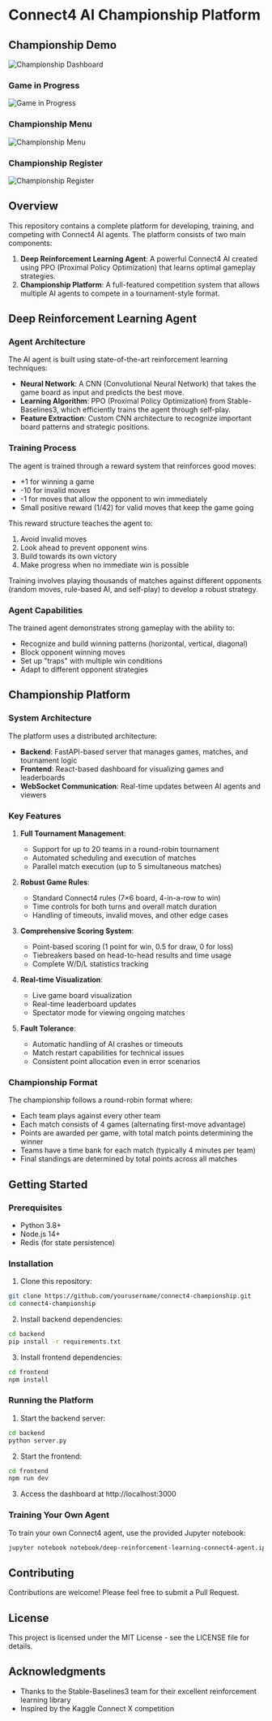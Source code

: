 # Connect4 AI Championship Platform

## Championship Demo

![Championship Dashboard](https://drive.google.com/uc?export=view&id=1AO4eKISzMw9VEgmRk4oqwjiEV5de0K_d)

### Game in Progress
![Game in Progress](https://drive.google.com/uc?export=view&id=1G4Cax2mrmRkMhU9m8ZTXBp0hYGpr-h1v)

### Championship Menu
![Championship Menu](https://drive.google.com/uc?export=view&id=1DUjeOcupxPepgO8YJtEcrQ_bMXpSSkDz)

### Championship Register
![Championship Register](https://drive.google.com/uc?export=view&id=1t1frSr1piI2SQp0VdBmkNHmcHjrKh4Br)

## Overview

This repository contains a complete platform for developing, training, and competing with Connect4 AI agents. The platform consists of two main components:

1. **Deep Reinforcement Learning Agent**: A powerful Connect4 AI created using PPO (Proximal Policy Optimization) that learns optimal gameplay strategies.
2. **Championship Platform**: A full-featured competition system that allows multiple AI agents to compete in a tournament-style format.

## Deep Reinforcement Learning Agent

### Agent Architecture

The AI agent is built using state-of-the-art reinforcement learning techniques:

- **Neural Network**: A CNN (Convolutional Neural Network) that takes the game board as input and predicts the best move.
- **Learning Algorithm**: PPO (Proximal Policy Optimization) from Stable-Baselines3, which efficiently trains the agent through self-play.
- **Feature Extraction**: Custom CNN architecture to recognize important board patterns and strategic positions.

### Training Process

The agent is trained through a reward system that reinforces good moves:
- +1 for winning a game
- -10 for invalid moves
- -1 for moves that allow the opponent to win immediately 
- Small positive reward (1/42) for valid moves that keep the game going

This reward structure teaches the agent to:
1. Avoid invalid moves
2. Look ahead to prevent opponent wins
3. Build towards its own victory
4. Make progress when no immediate win is possible

Training involves playing thousands of matches against different opponents (random moves, rule-based AI, and self-play) to develop a robust strategy.

### Agent Capabilities

The trained agent demonstrates strong gameplay with the ability to:
- Recognize and build winning patterns (horizontal, vertical, diagonal)
- Block opponent winning moves
- Set up "traps" with multiple win conditions
- Adapt to different opponent strategies

## Championship Platform

### System Architecture

The platform uses a distributed architecture:
- **Backend**: FastAPI-based server that manages games, matches, and tournament logic
- **Frontend**: React-based dashboard for visualizing games and leaderboards
- **WebSocket Communication**: Real-time updates between AI agents and viewers

### Key Features

1. **Full Tournament Management**:
   - Support for up to 20 teams in a round-robin tournament
   - Automated scheduling and execution of matches
   - Parallel match execution (up to 5 simultaneous matches)

2. **Robust Game Rules**:
   - Standard Connect4 rules (7×6 board, 4-in-a-row to win)
   - Time controls for both turns and overall match duration
   - Handling of timeouts, invalid moves, and other edge cases

3. **Comprehensive Scoring System**:
   - Point-based scoring (1 point for win, 0.5 for draw, 0 for loss)
   - Tiebreakers based on head-to-head results and time usage
   - Complete W/D/L statistics tracking

4. **Real-time Visualization**:
   - Live game board visualization
   - Real-time leaderboard updates
   - Spectator mode for viewing ongoing matches

5. **Fault Tolerance**:
   - Automatic handling of AI crashes or timeouts
   - Match restart capabilities for technical issues
   - Consistent point allocation even in error scenarios

### Championship Format

The championship follows a round-robin format where:
- Each team plays against every other team
- Each match consists of 4 games (alternating first-move advantage)
- Points are awarded per game, with total match points determining the winner
- Teams have a time bank for each match (typically 4 minutes per team)
- Final standings are determined by total points across all matches

## Getting Started

### Prerequisites

- Python 3.8+
- Node.js 14+
- Redis (for state persistence)

### Installation

1. Clone this repository:
```bash
git clone https://github.com/yourusername/connect4-championship.git
cd connect4-championship
```

2. Install backend dependencies:
```bash
cd backend
pip install -r requirements.txt
```

3. Install frontend dependencies:
```bash
cd frontend
npm install
```

### Running the Platform

1. Start the backend server:
```bash
cd backend
python server.py
```

2. Start the frontend:
```bash
cd frontend
npm run dev
```

3. Access the dashboard at http://localhost:3000

### Training Your Own Agent

To train your own Connect4 agent, use the provided Jupyter notebook:
```bash
jupyter notebook notebook/deep-reinforcement-learning-connect4-agent.ipynb
```

## Contributing

Contributions are welcome! Please feel free to submit a Pull Request.

## License

This project is licensed under the MIT License - see the LICENSE file for details.

## Acknowledgments

- Thanks to the Stable-Baselines3 team for their excellent reinforcement learning library
- Inspired by the Kaggle Connect X competition 
